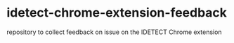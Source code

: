 # idetect-chrome-extension-feedback
repository to collect feedback on issue on the IDETECT Chrome extension
